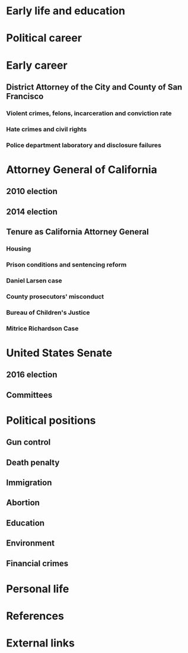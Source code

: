 # 
# Early life and education
# Political career
# Early career
## District Attorney of the City and County of San Francisco
### Violent crimes, felons, incarceration and conviction rate
### Hate crimes and civil rights
### Police department laboratory and disclosure failures
# Attorney General of California
## 2010 election
## 2014 election
## Tenure as California Attorney General
### Housing
### Prison conditions and sentencing reform
### Daniel Larsen case
### County prosecutors' misconduct
### Bureau of Children's Justice
### Mitrice Richardson Case
# United States Senate
## 2016 election
## Committees
# Political positions
## Gun control
## Death penalty
## Immigration
## Abortion
## Education
## Environment
## Financial crimes
# Personal life
# References
# External links